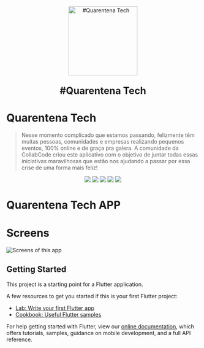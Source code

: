<div align="center">
<a href="https://quarentena.tech">
  <img width="180" src="https://quarentena.tech/img/jedi.png" alt="#Quarentena Tech" />
  </a>
  <p align="center" style="font-weight:bold;font-size:25px;">#Quarentena Tech</p>
</div>

# Quarentena Tech

> Nesse momento complicado que estamos passando, felizmente têm muitas pessoas, comunidades e empresas realizando pequenos eventos, 100% online e de graça pra galera. A comunidade da CollabCode criou este aplicativo com o objetivo de juntar todas essas iniciativas maravilhosas que estão nos ajudando a passar por essa crise de uma forma mais feliz!

<p align="center">
  <a href="https://twitter.com%2Fcollabcodetech" alt="Twitter CollabCode"><img src="https://img.shields.io/twitter/url?label=CollabCode&style=social&url=https%3A%2F%2Ftwitter.com%2Fcollabcodetech" /></a>
  <a href="https://quarentena.tech" alt="Website quarentena.tech"><img src="https://img.shields.io/website?down_color=red&down_message=ca%C3%ADmos&label=quarentena.tech&up_color=f25a70&up_message=estamos%20felizes&url=https%3A%2F%2Fquarentena.tech" /></a>
  <a href="https://bit.ly/discord-collabcode" alt="Discord collabcode"><img src="https://img.shields.io/discord/462784660829896714?color=%237298da&label=collab%20code&logo=discord&logoColor=%237298da" /></a>
  <a href="https://github.com/arthurdenner/quarentena_tech_mobile/graphs/contributors" alt="GitHub contributors"><img src="https://img.shields.io/github/contributors/arthurdenner/quarentena_tech_mobile?color=e76e55" /></a>
  <a href="#license" alt="License MIT"><img src="https://img.shields.io/github/license/CollabCodeTech/quarentena-tech?style=flat&color=2c9ceb" /></a>
</p>

# Quarentena Tech APP

# Screens
![Screens of this app](https://i.imgur.com/NvuztnV.png)

## Getting Started

This project is a starting point for a Flutter application.

A few resources to get you started if this is your first Flutter project:

- [Lab: Write your first Flutter app](https://flutter.dev/docs/get-started/codelab)
- [Cookbook: Useful Flutter samples](https://flutter.dev/docs/cookbook)

For help getting started with Flutter, view our
[online documentation](https://flutter.dev/docs), which offers tutorials,
samples, guidance on mobile development, and a full API reference.
